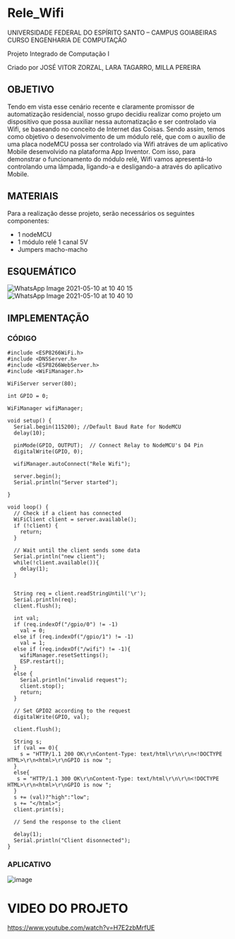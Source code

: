 # Rele_Wifi

UNIVERSIDADE FEDERAL DO ESPÍRITO SANTO – CAMPUS GOIABEIRAS
CURSO ENGENHARIA DE COMPUTAÇÃO

Projeto Integrado de Computação  I

Criado por JOSÉ VITOR ZORZAL, LARA TAGARRO, MILLA PEREIRA


## OBJETIVO

Tendo em vista esse cenário recente e claramente promissor de automatização residencial, nosso grupo decidiu realizar como projeto um dispositivo que possa auxiliar nessa automatização e ser controlado via Wifi, se baseando no conceito de Internet das Coisas. Sendo assim, temos como objetivo o desenvolvimento de um módulo relé, que com o auxílio de uma placa nodeMCU possa ser controlado via Wifi atráves de um aplicativo Mobile desenvolvido na plataforma App Inventor. Com isso, para demonstrar o funcionamento do módulo relé, Wifi vamos apresentá-lo controlando uma lâmpada, ligando-a e desligando-a através do aplicativo Mobile.


## MATERIAIS

Para a realização desse projeto, serão necessários os seguintes componentes:
* 1 nodeMCU
* 1 módulo relé 1 canal 5V
* Jumpers macho-macho

## ESQUEMÁTICO

![WhatsApp Image 2021-05-10 at 10 40 15](https://user-images.githubusercontent.com/74369384/117688086-d7dd2980-b18e-11eb-8501-8ae6145b9e46.jpeg)
![WhatsApp Image 2021-05-10 at 10 40 10](https://user-images.githubusercontent.com/74369384/117688221-f4796180-b18e-11eb-9bee-18cf42813d3b.jpeg)

## IMPLEMENTAÇÃO
### CÓDIGO

```
#include <ESP8266WiFi.h>
#include <DNSServer.h> 
#include <ESP8266WebServer.h> 
#include <WiFiManager.h> 

WiFiServer server(80);

int GPIO = 0;

WiFiManager wifiManager; 
 
void setup() {
  Serial.begin(115200); //Default Baud Rate for NodeMCU
  delay(10);
 
  pinMode(GPIO, OUTPUT);  // Connect Relay to NodeMCU's D4 Pin
  digitalWrite(GPIO, 0);

  wifiManager.autoConnect("Rele Wifi");

  server.begin();
  Serial.println("Server started");
 
}
 
void loop() {
  // Check if a client has connected
  WiFiClient client = server.available();
  if (!client) {
    return;
  }
  
  // Wait until the client sends some data
  Serial.println("new client");
  while(!client.available()){
    delay(1);
  }
  

  String req = client.readStringUntil('\r');
  Serial.println(req);
  client.flush();
  
  int val;
  if (req.indexOf("/gpio/0") != -1)
    val = 0;
  else if (req.indexOf("/gpio/1") != -1)
    val = 1;
  else if (req.indexOf("/wifi") != -1){
    wifiManager.resetSettings();
    ESP.restart();
  }
  else {
    Serial.println("invalid request");
    client.stop();
    return;
  }
 
  // Set GPIO2 according to the request
  digitalWrite(GPIO, val);
  
  client.flush();
 
  String s;
  if (val == 0){
    s = "HTTP/1.1 200 OK\r\nContent-Type: text/html\r\n\r\n<!DOCTYPE HTML>\r\n<html>\r\nGPIO is now ";
  }
  else{
   s = "HTTP/1.1 300 OK\r\nContent-Type: text/html\r\n\r\n<!DOCTYPE HTML>\r\n<html>\r\nGPIO is now ";
  }
  s += (val)?"high":"low";
  s += "</html>";
  client.print(s);

  // Send the response to the client
  
  delay(1);
  Serial.println("Client disonnected");
}
```

### APLICATIVO

![image](https://user-images.githubusercontent.com/72027697/117895676-43112380-b295-11eb-95b8-7e4843a388c9.png)

# VIDEO DO PROJETO

https://www.youtube.com/watch?v=H7E2zbMrfUE 
